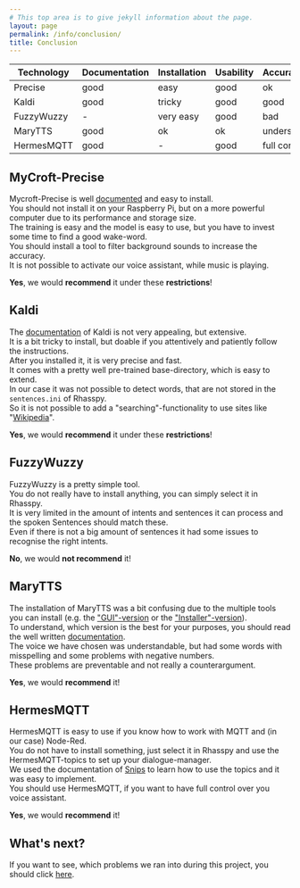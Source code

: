 ```yaml
---
# This top area is to give jekyll information about the page.
layout: page
permalink: /info/conclusion/
title: Conclusion
---
```



| Technology 	| Documentation 	| Installation 	| Usability 	| Accuracy/Usefulness 	| Recommendation   	|
|------------	|---------------	|--------------	|-----------	|---------------------	|------------------	|
| Precise    	| good          	| easy         	| good      	| ok                  	| yes (restricted) 	|
| Kaldi      	| good          	| tricky       	| good      	| good                	| yes (restricted) 	|
| FuzzyWuzzy 	| -             	| very easy    	| good      	| bad                 	| no               	|
| MaryTTS    	| good          	| ok           	| ok        	| understandable      	| yes              	|
| HermesMQTT 	| good          	| -            	| good      	| full control        	| yes              	|


## MyCroft-Precise

Mycroft-Precise is well [documented](https://mycroft-ai.gitbook.io/docs/mycroft-technologies/precise) and easy to install.  
You should not install it on your Raspberry Pi, but on a more powerful computer due to its performance and storage size.  
The training is easy and the model is easy to use, but you have to invest some time to find a good wake-word.  
You should install a tool to filter background sounds to increase the accuracy.  
It is not possible to activate our voice assistant, while music is playing.  
  
**Yes**, we would **recommend** it under these **restrictions**!

## Kaldi

The [documentation](https://kaldi-asr.org/doc/) of Kaldi is not very appealing, but extensive.  
It is a bit tricky to install, but doable if you attentively and patiently follow the instructions.  
After you installed it, it is very precise and fast.  
It comes with a pretty well pre-trained base-directory, which is easy to extend.   
In our case it was not possible to detect words, that are not stored in the `sentences.ini` of Rhasspy.  
So it is not possible to add a "searching"-functionality to use sites like "[Wikipedia](https://www.wikipedia.de/)".

**Yes**, we would **recommend** it under these **restrictions**!

## FuzzyWuzzy

FuzzyWuzzy is a pretty simple tool.  
You do not really have to install anything, you can simply select it in Rhasspy.  
It is very limited in the amount of intents and sentences it can process and the spoken Sentences should match these.  
Even if there is not a big amount of sentences it had some issues to recognise the right intents.  

**No**, we would **not recommend** it!

## MaryTTS

The installation of MaryTTS was a bit confusing due to the multiple tools you can install (e.g. the  ["GUI"-version](https://github.com/marytts/marytts) or the ["Installer"-version](https://github.com/marytts/marytts-installer)).  
To understand, which version is the best for your purposes, you should read the well written [documentation](http://mary.dfki.de/).  
The voice we have chosen was understandable, but had some words with misspelling and some problems with negative numbers.  
These problems are preventable and not really a counterargument.  

**Yes**, we would **recommend** it!

## HermesMQTT

HermesMQTT is easy to use if you know how to work with MQTT and (in our case) Node-Red.  
You do not have to install something, just select it in Rhasspy and use the HermesMQTT-topics to set up your dialogue-manager.  
We used the documentation of [Snips](https://docs.snips.ai/reference/hermes) to learn how to use the topics and it was easy to implement.  
You should use HermesMQTT, if you want to have full control over you voice assistant.  

**Yes**, we would **recommend** it!

## What's next?

If you want to see, which problems we ran into during this project, you should click [here](./../faq/index.md).